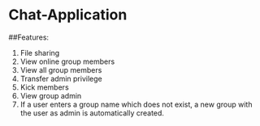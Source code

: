 # Chat-Application

##Features:

1. File sharing
2. View online group members
3. View all group members
4. Transfer admin privilege
5. Kick members
6. View group admin
7. If a user enters a group name which does not exist, a new group with the user as admin is automatically created.
